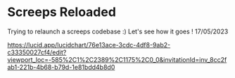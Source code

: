 # Screeps Reloaded

Trying to relaunch a screeps codebase :) Let's see how it goes !
17/05/2023

https://lucid.app/lucidchart/76e13ace-3cdc-4df8-9ab2-c33350027cf4/edit?viewport_loc=-585%2C1%2C2389%2C1175%2C0_0&invitationId=inv_8cc2fab1-221b-4b68-b79d-1e81bdd4b8d0
